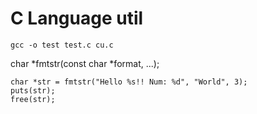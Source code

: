 # C Language util

```
gcc -o test test.c cu.c
```
char *fmtstr(const char *format, ...);
```
char *str = fmtstr("Hello %s!! Num: %d", "World", 3);
puts(str);
free(str);
```


